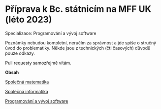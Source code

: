 # Příprava k Bc. státnicím na MFF UK (léto 2023)

Specializace: Programování a vývoj software

Poznámky nebudou kompletní, neručím za správnost a jde spíše o stručný úvod do problematiky. Někde jsou z technických (čti časových) důvodů pouze odkazy.

Pull requesty samozřejmě vítám.

**Obsah**

[Společná matematika](./spol-matematika.md)

[Společná informatika](./spol-informatika.md)

[Programování a vývoj software](./specializace-prog-sw.md)